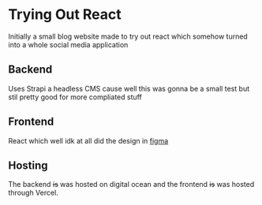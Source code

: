 # Trying Out React
Initially a small blog website made to try out react which somehow turned into a whole social media application

## Backend
Uses Strapi a headless CMS cause well this was gonna be a small test but stil pretty good for more compliated stuff

## Frontend
React which well idk at all
did the design in [figma](https://www.figma.com/file/7LFPbs8wLAYQpYzdJAd9eR/Untitled?node-id=0%3A1)

## Hosting
The backend ~~is~~ was hosted on digital ocean and the frontend ~~is~~ was hosted through Vercel.
